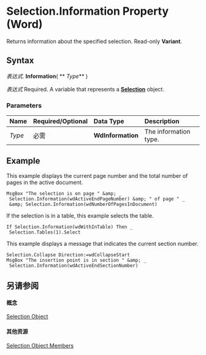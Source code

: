 
# Selection.Information Property (Word)

Returns information about the specified selection. Read-only  **Variant**.


## Syntax

 _表达式_. **Information**( ** _Type_** )

 _表达式_ Required. A variable that represents a **[Selection](7b574a91-c33e-ecfd-6783-6b7528b2ed8f.md)** object.


### Parameters



|**Name**|**Required/Optional**|**Data Type**|**Description**|
|:-----|:-----|:-----|:-----|
| _Type_|必需|**WdInformation**|The information type.|

## Example

This example displays the current page number and the total number of pages in the active document.


```
MsgBox "The selection is on page " &amp; _ 
 Selection.Information(wdActiveEndPageNumber) &amp; " of page " _ 
 &amp; Selection.Information(wdNumberOfPagesInDocument)
```

If the selection is in a table, this example selects the table.




```
If Selection.Information(wdWithInTable) Then _ 
 Selection.Tables(1).Select
```

This example displays a message that indicates the current section number.




```
Selection.Collapse Direction:=wdCollapseStart 
MsgBox "The insertion point is in section " &amp; _ 
 Selection.Information(wdActiveEndSectionNumber)
```


## 另请参阅


#### 概念


[Selection Object](7b574a91-c33e-ecfd-6783-6b7528b2ed8f.md)
#### 其他资源


[Selection Object Members](http://msdn.microsoft.com/library/71e67a43-d40a-ad9a-8ef2-c5c487733e0d%28Office.15%29.aspx)